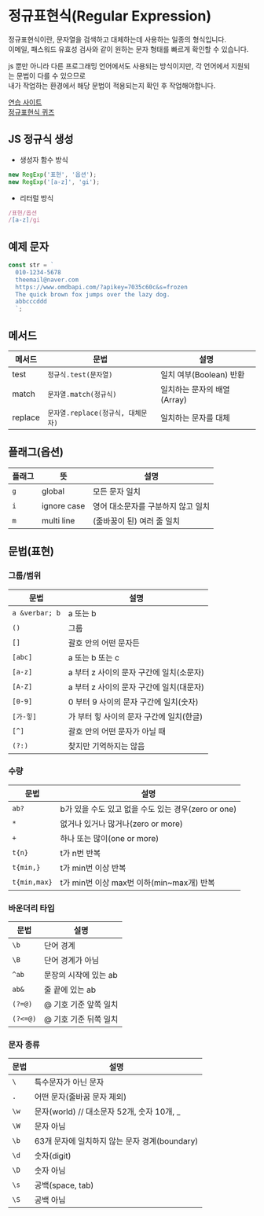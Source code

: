 # 정규표현식(Regular Expression)

정규표현식이란, 문자열을 검색하고 대체하는데 사용하는 일종의 형식입니다.  
이메일, 패스워드 유효성 검사와 같이 원하는 문자 형태를 빠르게 확인할 수 있습니다.  

js 뿐만 아니라 다른 프로그래밍 언어에서도 사용되는 방식이지만, 각 언어에서 지원되는 문법이 다를 수 있으므로  
내가 작업하는 환경에서 해당 문법이 적용되는지 확인 후 작업해야합니다.

[연습 사이트](https://regexr.com/)  
[정규표현식 퀴즈](https://regexone.com/)

## JS 정규식 생성

- 생성자 함수 방식

```js
new RegExp('표현', '옵션');
new RegExp('[a-z]', 'gi');
```

- 리터럴 방식

```js
/표현/옵션
/[a-z]/gi
```

## 예제 문자

```js
const str = `
  010-1234-5678
  theemail@naver.com
  https://www.omdbapi.com/?apikey=7035c60c&s=frozen
  The quick brown fox jumps over the lazy dog.
  abbcccddd
  `;
```

## 메서드

| 메서드  | 문법                               | 설명                        |
| ------- | ---------------------------------- | --------------------------- |
| test    | `정규식.test(문자열)`              | 일치 여부(Boolean) 반환     |
| match   | `문자열.match(정규식)`             | 일치하는 문자의 배열(Array) |
| replace | `문자열.replace(정규식, 대체문자)` | 일치하는 문자를 대체        |

## 플래그(옵션)

| 플래그 | 뜻          | 설명                               |
| ------ | ----------- | ---------------------------------- |
| `g`      | global      | 모든 문자 일치                     |
| `i`      | ignore case | 영어 대소문자를 구분하지 않고 일치 |
| `m`      | multi line  | (줄바꿈이 된) 여러 줄 일치         |

## 문법(표현)

### 그룹/범위
| 문법         | 설명                                                     |
|--|--|
| `a &verbar; b` | a 또는 b                                         |
| `()`| 그룹 |
| `[]` | 괄호 안의 어떤 문자든 |
| `[abc]`        | a 또는 b 또는 c                                          |
| `[a-z]`        | a 부터 z 사이의 문자 구간에 일치(소문자)                 |
| `[A-Z]`        | a 부터 z 사이의 문자 구간에 일치(대문자)                 |
| `[0-9]`        | 0 부터 9 사이의 문자 구간에 일치(숫자)                   |
| `[가-힣]`      | 가 부터 힣 사이의 문자 구간에 일치(한글)                 |
| `[^]` | 괄호 안의 어떤 문자가 아닐 때 |
| `(?:)` | 찾지만 기억하지는 않음 |

### 수량
| 문법         | 설명                                                     |
| ------------ | -------------------------------------------------------- |
| `ab?`          | b가 있을 수도 있고 없을 수도 있는 경우(zero or one)                     |
| `*` | 없거나 있거나 많거나(zero or more) |
| `+` | 하나 또는 많이(one or more)|
| `t{n}`        | t가 n번 반복                                        |
| `t{min,}`        | t가 min번 이상 반복                                |
| `t{min,max}`       | t가 min번 이상 max번 이하(min~max개) 반복                   |

### 바운더리 타입
| 문법         | 설명                                                     |
| ------------ | -------------------------------------------------------- |
| `\b` | 단어 경계 |
| `\B` | 단어 경계가 아님 |
| `^ab`          | 문장의 시작에 있는 ab                                |
| `ab&`         | 줄 끝에 있는 ab                                   |
| `(?=@)`        | @ 기호 기준 앞쪽 일치                                    |
| `(?<=@)`       | @ 기호 기준 뒤쪽 일치                                    |

### 문자 종류
| 문법         | 설명                                                     |
| ------------ | -------------------------------------------------------- |
| `\` | 특수문자가 아닌 문자 |
| `.`            | 어떤 문자(줄바꿈 문자 제외)                                   |
| `\w`           | 문자(world) // 대소문자 52개, 숫자 10개, _  |
| `\W`          | 문자 아님  |
| `\b`          | 63개 문자에 일치하지 않는 문자 경계(boundary)            |
| `\d`          | 숫자(digit)                                       |
| `\D`           | 숫자 아님                                      |
| `\s`           | 공백(space, tab)                                  |
| `\S`           | 공백 아님                                  |

